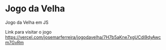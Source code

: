 # Jogo da Velha
Jogo da Velha em JS

Link para visitar o jogo
<https://vercel.com/josemarferreira/jogodavelha/7H7b5aKne7xgUCdi9dyAwcm7GvRm>
